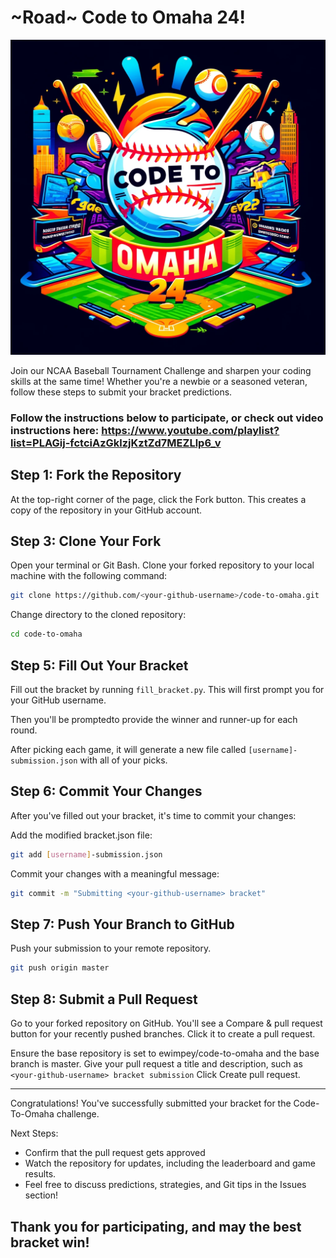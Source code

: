 # ~Road~ Code to Omaha 24!
![Code to Omaha!](/helpers/code-to-omaha.jpg)

Join our NCAA Baseball Tournament Challenge and sharpen your coding skills at the same time! Whether you're a newbie or a seasoned veteran, follow these steps to submit your bracket predictions.

### Follow the instructions below to participate, or check out video instructions here: https://www.youtube.com/playlist?list=PLAGij-fctciAzGklzjKztZd7MEZLlp6_v

## Step 1: Fork the Repository
At the top-right corner of the page, click the Fork button. This creates a copy of the repository in your GitHub account.

## Step 3: Clone Your Fork
Open your terminal or Git Bash.
Clone your forked repository to your local machine with the following command:

```sh
git clone https://github.com/<your-github-username>/code-to-omaha.git
```

Change directory to the cloned repository:
```sh
cd code-to-omaha
```

## Step 5: Fill Out Your Bracket

Fill out the bracket by running `fill_bracket.py`.
This will first prompt you for your GitHub username.

Then you'll be promptedto provide the winner and runner-up for each round. 

After picking each game, it will generate a new file called `[username]-submission.json` with all of your picks.

## Step 6: Commit Your Changes
After you've filled out your bracket, it's time to commit your changes:

Add the modified bracket.json file:
```sh
git add [username]-submission.json
```
Commit your changes with a meaningful message:
```sh
git commit -m "Submitting <your-github-username> bracket"
```

## Step 7: Push Your Branch to GitHub
Push your submission to your remote repository.

```sh
git push origin master
```

## Step 8: Submit a Pull Request
Go to your forked repository on GitHub.
You'll see a Compare & pull request button for your recently pushed branches. Click it to create a pull request.

Ensure the base repository is set to ewimpey/code-to-omaha and the base branch is master.
Give your pull request a title and description, such as `<your-github-username> bracket submission`
Click Create pull request.

***
Congratulations! You've successfully submitted your bracket for the Code-To-Omaha challenge.

Next Steps:
* Confirm that the pull request gets approved
* Watch the repository for updates, including the leaderboard and game results.
* Feel free to discuss predictions, strategies, and Git tips in the Issues section!


## Thank you for participating, and may the best bracket win!
